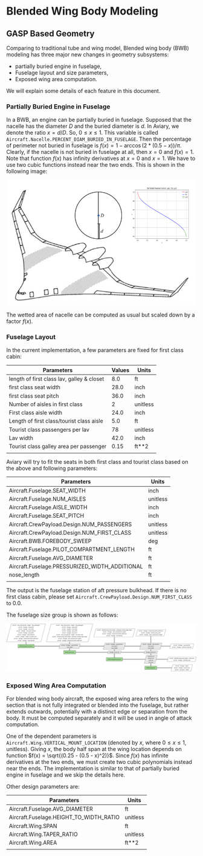# Blended Wing Body Modeling

## GASP Based Geometry

Comparing to traditional tube and wing model, Blended wing body (BWB) modeling has three major new changes in geometry subsystems:

- partially buried engine in fuselage,
- Fuselage layout and size parameters,
- Exposed wing area computation.

We will explain some details of each feature in this document.

### Partially Buried Engine in Fuselage

In a BWB, an engine can be partially buried in fuselage. Supposed that the nacelle has the diameter $D$ and the buried diameter is $d$. In Aviary, we denote the ratio $x = d/D$. So, $0 \le x \le 1$. This variable is called `Aircraft.Nacelle.PERCENT_DIAM_BURIED_IN_FUSELAGE`. Then the percentage of perimeter not buried in fuselage is $f(x) = 1 - \arccos(2*(0.5 -x))/\pi$. Clearly, if the nacelle is not buried in fuselage at all, then $x = 0$ and $f(x) = 1$. Note that function $f(x)$ has infinity derivatives at $x = 0$ and $x = 1$. We have to use two cubic functions instead near the two ends. This is shown in the following image:

![Partially buried engine in fuselage](images/BWB_engine.png)

The wetted area of nacelle can be computed as usual but scaled down by a factor $f(x)$.

### Fuselage Layout

In the current implementation, a few parameters are fixed for first class cabin:

| Parameters | Values | Units |
| ---------- | ------ | ----- |
| length of first class lav, galley & closet | 8.0 | ft |
| first class seat width | 28.0 | inch |
| first class seat pitch | 36.0 | inch |
| Number of aisles in first class | 2 | unitless |
| First class aisle width | 24.0 | inch |
| Length of first class/tourist class aisle | 5.0 | ft |
| Tourist class passengers per lav | 78 | unitless |
| Lav width | 42.0 | inch |
| Tourist class galley area per passenger | 0.15 | ft**2 |
| | | |

Aviary will try to fit the seats in both first class and tourist class based on the above and following parameters:

| Parameters | Units |
| ---------- | ----- |
| Aircraft.Fuselage.SEAT_WIDTH | inch |
| Aircraft.Fuselage.NUM_AISLES | unitless |
| Aircraft.Fuselage.AISLE_WIDTH | inch |
| Aircraft.Fuselage.SEAT_PITCH | inch |
| Aircraft.CrewPayload.Design.NUM_PASSENGERS | unitless |
| Aircraft.CrewPayload.Design.NUM_FIRST_CLASS | unitless |
| Aircraft.BWB.FOREBODY_SWEEP | deg |
| Aircraft.Fuselage.PILOT_COMPARTMENT_LENGTH | ft |
| Aircraft.Fuselage.AVG_DIAMETER | ft |
| Aircraft.Fuselage.PRESSURIZED_WIDTH_ADDITIONAL | ft |
| nose_length | ft |
| | |

The output is the fuselage station of aft pressure bulkhead. If there is no first class cabin, please set `Aircraft.CrewPayload.Design.NUM_FIRST_CLASS` to 0.0.

The fuselage size group is shown as follows:

![Fuselage size](images/BWB_GASP_Fuselage_Geometry.png)

### Exposed Wing Area Computation

For blended wing body aircraft, the exposed wing area refers to the wing section that is not fully integrated or blended into the fuselage, but rather extends outwards, potentially with a distinct edge or separation from the body. It must be computed separately and it will be used in angle of attack computation.

One of the dependent parameters is `Aircraft.Wing.VERTICAL_MOUNT_LOCATION` (denoted by $x$, where $0 \le x \le 1$, unitless). Giving $x$, the body half span at the wing location depends on function $f(x) = \sqrt{(0.25 - (0.5 - x)^2)}$. Since $f(x)$ has infinite derivatives at the two ends, we must create two cubic polynomials instead near the ends. The implementation is similar to that of partially buried engine in fuselage and we skip the details here.

Other design parameters are:

| Parameters | Units |
| ---------- | ----- |
| Aircraft.Fuselage.AVG_DIAMETER | ft |
| Aircraft.Fuselage.HEIGHT_TO_WIDTH_RATIO | unitless |
| Aircraft.Wing.SPAN | ft |
| Aircraft.Wing.TAPER_RATIO | unitless |
| Aircraft.Wing.AREA | ft**2 |
| | |
